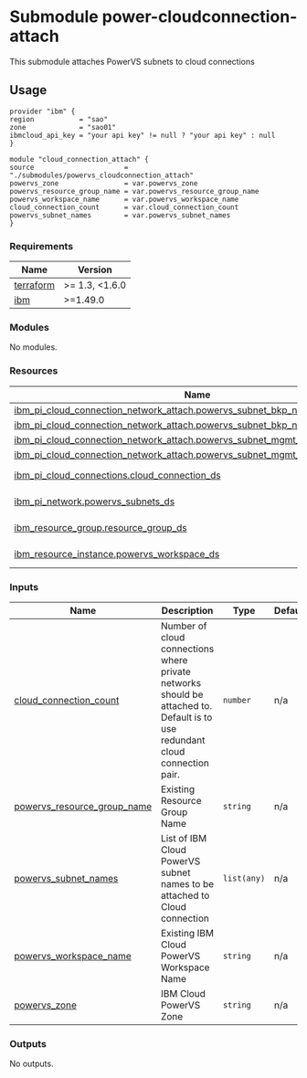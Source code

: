 # Submodule power-cloudconnection-attach

This submodule attaches PowerVS subnets to cloud connections

## Usage
```hcl
provider "ibm" {
region           = "sao"
zone             = "sao01"
ibmcloud_api_key = "your api key" != null ? "your api key" : null
}

module "cloud_connection_attach" {
source                      = "./submodules/powervs_cloudconnection_attach"
powervs_zone                = var.powervs_zone
powervs_resource_group_name = var.powervs_resource_group_name
powervs_workspace_name      = var.powervs_workspace_name
cloud_connection_count      = var.cloud_connection_count
powervs_subnet_names        = var.powervs_subnet_names
}
```

<!-- BEGINNING OF PRE-COMMIT-TERRAFORM DOCS HOOK -->
### Requirements

| Name | Version |
|------|---------|
| <a name="requirement_terraform"></a> [terraform](#requirement\_terraform) | >= 1.3, <1.6.0 |
| <a name="requirement_ibm"></a> [ibm](#requirement\_ibm) | >=1.49.0 |

### Modules

No modules.

### Resources

| Name | Type |
|------|------|
| [ibm_pi_cloud_connection_network_attach.powervs_subnet_bkp_nw_attach](https://registry.terraform.io/providers/IBM-Cloud/ibm/latest/docs/resources/pi_cloud_connection_network_attach) | resource |
| [ibm_pi_cloud_connection_network_attach.powervs_subnet_bkp_nw_attach_backup](https://registry.terraform.io/providers/IBM-Cloud/ibm/latest/docs/resources/pi_cloud_connection_network_attach) | resource |
| [ibm_pi_cloud_connection_network_attach.powervs_subnet_mgmt_nw_attach](https://registry.terraform.io/providers/IBM-Cloud/ibm/latest/docs/resources/pi_cloud_connection_network_attach) | resource |
| [ibm_pi_cloud_connection_network_attach.powervs_subnet_mgmt_nw_attach_backup](https://registry.terraform.io/providers/IBM-Cloud/ibm/latest/docs/resources/pi_cloud_connection_network_attach) | resource |
| [ibm_pi_cloud_connections.cloud_connection_ds](https://registry.terraform.io/providers/IBM-Cloud/ibm/latest/docs/data-sources/pi_cloud_connections) | data source |
| [ibm_pi_network.powervs_subnets_ds](https://registry.terraform.io/providers/IBM-Cloud/ibm/latest/docs/data-sources/pi_network) | data source |
| [ibm_resource_group.resource_group_ds](https://registry.terraform.io/providers/IBM-Cloud/ibm/latest/docs/data-sources/resource_group) | data source |
| [ibm_resource_instance.powervs_workspace_ds](https://registry.terraform.io/providers/IBM-Cloud/ibm/latest/docs/data-sources/resource_instance) | data source |

### Inputs

| Name | Description | Type | Default | Required |
|------|-------------|------|---------|:--------:|
| <a name="input_cloud_connection_count"></a> [cloud\_connection\_count](#input\_cloud\_connection\_count) | Number of cloud connections where private networks should be attached to. Default is to use redundant cloud connection pair. | `number` | n/a | yes |
| <a name="input_powervs_resource_group_name"></a> [powervs\_resource\_group\_name](#input\_powervs\_resource\_group\_name) | Existing Resource Group Name | `string` | n/a | yes |
| <a name="input_powervs_subnet_names"></a> [powervs\_subnet\_names](#input\_powervs\_subnet\_names) | List of IBM Cloud PowerVS subnet names to be attached to Cloud connection | `list(any)` | n/a | yes |
| <a name="input_powervs_workspace_name"></a> [powervs\_workspace\_name](#input\_powervs\_workspace\_name) | Existing IBM Cloud PowerVS Workspace Name | `string` | n/a | yes |
| <a name="input_powervs_zone"></a> [powervs\_zone](#input\_powervs\_zone) | IBM Cloud PowerVS Zone | `string` | n/a | yes |

### Outputs

No outputs.
<!-- END OF PRE-COMMIT-TERRAFORM DOCS HOOK -->
